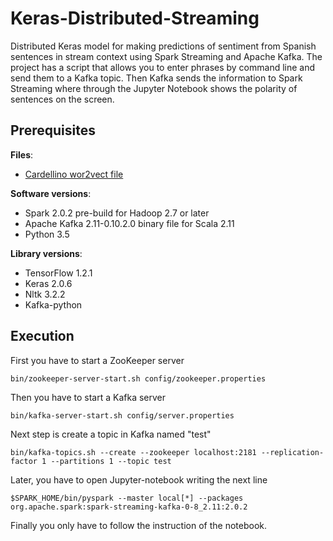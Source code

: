 # Keras-Distributed-Streaming
Distributed Keras model for making predictions of sentiment from Spanish sentences in stream context using Spark Streaming and Apache Kafka. The project has a script that allows you to enter phrases by command line and send them to a Kafka topic. Then Kafka sends the information to Spark Streaming where through the Jupyter Notebook shows the polarity of sentences on the screen.

## Prerequisites
**Files**:
- [Cardellino wor2vect file](http://crscardellino.me/SBWCE/)

**Software versions**:
- Spark 2.0.2 pre-build for Hadoop 2.7 or later
- Apache Kafka 2.11-0.10.2.0 binary file for Scala 2.11
- Python 3.5

**Library versions**:
- TensorFlow 1.2.1
- Keras 2.0.6
- Nltk 3.2.2
- Kafka-python

## Execution
First you have to start a ZooKeeper server
```
bin/zookeeper-server-start.sh config/zookeeper.properties
```
Then you have to start a Kafka server
```
bin/kafka-server-start.sh config/server.properties
```
Next step is create a topic in Kafka named "test"
```
bin/kafka-topics.sh --create --zookeeper localhost:2181 --replication-factor 1 --partitions 1 --topic test
```
Later, you have to open Jupyter-notebook writing the next line
```
$SPARK_HOME/bin/pyspark --master local[*] --packages org.apache.spark:spark-streaming-kafka-0-8_2.11:2.0.2
```
Finally you only have to follow the instruction of the notebook.

